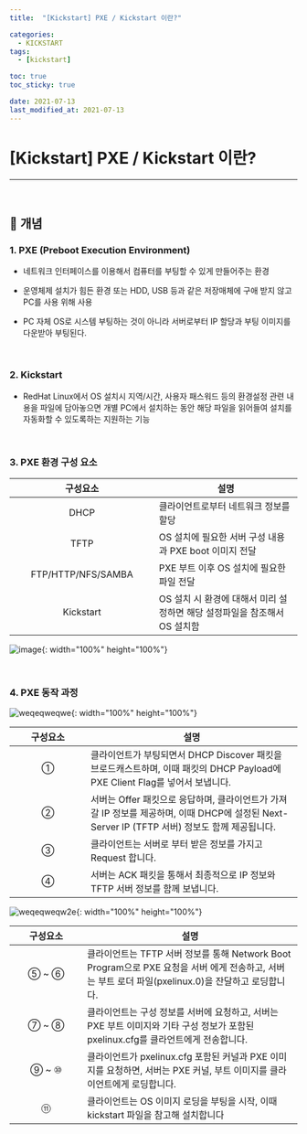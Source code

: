 ```yaml
---
title:  "[Kickstart] PXE / Kickstart 이란?" 

categories:
  - KICKSTART
tags:
  - [kickstart]

toc: true
toc_sticky: true

date: 2021-07-13
last_modified_at: 2021-07-13
---
```

# [Kickstart] PXE / Kickstart 이란?
---

<style>
table {
    font-size: 12pt;
}
table th:first-of-type {
    width: 5%;
}
table th:nth-of-type(2) {
    width: 15%;
}
table th:nth-of-type(3) {
    width: 50%;
}
table th:nth-of-type(4) {
    width: 30%;
}
</style>

<br>


## 🔔 개념

### 1. PXE (Preboot Execution Environment)

- 네트워크 인터페이스를 이용해서 컴퓨터를 부팅할 수 있게 만들어주는 환경

- 운영체제 설치가 힘든 환경 또는 HDD, USB 등과 같은 저장매체에 구애 받지 않고 PC를 사용 위해 사용

- PC 자체 OS로 시스템 부팅하는 것이 아니라 서버로부터 IP 할당과 부팅 이미지를 다운받아 부팅된다.

<br>

### 2. Kickstart

- RedHat Linux에서 OS 설치시 지역/시간, 사용자 패스워드 등의 환경설정 관련 내용을 파일에 담아놓으면 개별 PC에서 설치하는 동안 해당 파일을 읽어들여 설치를 자동화할 수 있도록하는 지원하는 기능

<br>

### 3. PXE 환경 구성 요소

|구성요소|설명|
|:---:|---|
|DHCP|클라이언트로부터 네트워크 정보를 할당|
|TFTP|OS 설치에 필요한 서버 구성 내용과 PXE boot 이미지 전달|
|FTP/HTTP/NFS/SAMBA|PXE 부트 이후 OS 설치에 필요한 파일 전달|
|Kickstart|OS 설치 시 환경에 대해서 미리 설정하면 해당 설정파일을 참조해서 OS 설치함|

![image](https://user-images.githubusercontent.com/42735894/222965530-a590edb8-b77e-41a2-a23e-03fb859da87d.png){: width="100%" height="100%"}

<br>

### 4. PXE 동작 과정

![weqeqweqwe](https://user-images.githubusercontent.com/42735894/222965686-97f01cad-7fcd-4bee-b434-02d30090c280.PNG){: width="100%" height="100%"}

|구성요소|설명|
|:---:|---|
|①|클라이언트가 부팅되면서 DHCP Discover 패킷을 브로드캐스트하며, 이때 패킷의 DHCP Payload에 PXE Client Flag를 넣어서 보냅니다.|
|②|서버는 Offer 패킷으로 응답하며, 클라이언트가 가져갈 IP 정보를 제공하며, 이때 DHCP에 설정된 Next-Server IP (TFTP 서버) 정보도 함께 제공됩니다.|
|③|클라이언트는 서버로 부터 받은 정보를 가지고 Request 합니다.|
|④|서버는 ACK 패킷을 통해서 최종적으로 IP 정보와 TFTP 서버 정보를 함께 보냅니다.|

![weqeqweqw2e](https://user-images.githubusercontent.com/42735894/222965690-25f21905-e050-4e0b-9ea5-7dc127b5d709.PNG){: width="100%" height="100%"}

|구성요소|설명|
|:---:|---|
|⑤ ~ ⑥|클라이언트는 TFTP 서버 정보를 통해 Network Boot Program으로 PXE 요청을 서버 에게 전송하고, 서버는 부트 로더 파일(pxelinux.0)을  잔달하고 로딩합니다.|
|⑦ ~ ⑧|클라이언트는 구성 정보를 서버에 요청하고, 서버는 PXE 부트 이미지와 기타 구성 정보가 포함된 pxelinux.cfg를 클라언트에게 전송합니다.|
|⑨ ~ ⑩|클라이언트가 pxelinux.cfg 포함된 커널과 PXE 이미지를 요청하면, 서버는 PXE 커널, 부트 이미지를 클라이언트에게  로딩합니다.|
|⑪|클라이언트는 OS 이미지 로딩을 부팅을 시작, 이때 kickstart 파일을 참고해 설치합니다|